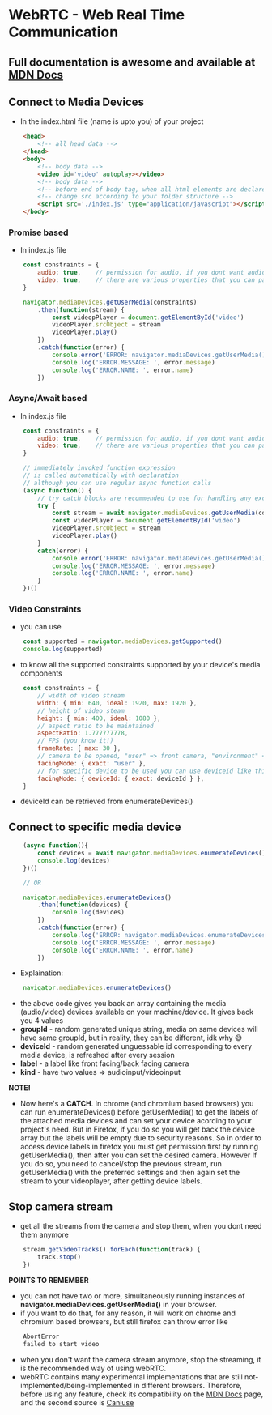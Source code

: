 # WebRTC - Web Real Time Communication

## Full documentation is awesome and available at [MDN Docs](https://developer.mozilla.org/en-US/docs/Web/API/WebRTC_API)

## Connect to Media Devices
* In the index.html file (name is upto you) of your project
```html
    <head>
        <!-- all head data -->
    </head>
    <body>
        <!-- body data -->
        <video id='video' autoplay></video>
        <!-- body data -->
        <!-- before end of body tag, when all html elements are declared -->
        <!-- change src according to your folder structure -->
        <script src='./index.js' type="application/javascript"></script>
    </body>
```
### Promise based
* In index.js file
```js
    const constraints = {
        audio: true,    // permission for audio, if you dont want audio, dont mention it here
        video: true,    // there are various properties that you can pass in the video key value, are discussed below
    }

    navigator.mediaDevices.getUserMedia(constraints)
        .then(function(stream) {
            const videopPlayer = document.getElementById('video')
            videoPlayer.srcObject = stream
            videoPlayer.play()
        })
        .catch(function(error) {
            console.error('ERROR: navigator.mediaDevices.getUserMedia()')
            console.log('ERROR.MESSAGE: ', error.message)
            console.log('ERROR.NAME: ', error.name)
        })
```

### Async/Await based
* In index.js file
```js
    const constraints = {
        audio: true,    // permission for audio, if you dont want audio, dont mention it here
        video: true,    // there are various properties that you can pass in the video key value, are discussed below
    }

    // immediately invoked function expression
    // is called automatically with declaration
    // although you can use regular async function calls
    (async function() {
        // try catch blocks are recommended to use for handling any exceptions
        try {
            const stream = await navigator.mediaDevices.getUserMedia(constraints)
            const videoPlayer = document.getElementById('video')
            videoPlayer.srcObject = stream
            videoPlayer.play()
        }
        catch(error) {
            console.error('ERROR: navigator.mediaDevices.getUserMedia()')
            console.log('ERROR.MESSAGE: ', error.message)
            console.log('ERROR.NAME: ', error.name)
        }
    })()
```

### Video Constraints
* you can use
```js
    const supported = navigator.mediaDevices.getSupported()
    console.log(supported)
```
* to know all the supported constraints supported by your device's media components

```js
    const constraints = {
        // width of video stream
        width: { min: 640, ideal: 1920, max: 1920 },
        // height of video steam
        height: { min: 400, ideal: 1080 },
        // aspect ratio to be maintained
        aspectRatio: 1.777777778,
        // FPS (you know it!)
        frameRate: { max: 30 },
        // camera to be opened, "user" => front camera, "environment" => back camera
        facingMode: { exact: "user" },
        // for specific device to be used you can use deviceId like this
        facingMode: { deviceId: { exact: deviceId } },
    }
```
* deviceId can be retrieved from enumerateDevices()

## Connect to specific media device
```js
    (async function(){
        const devices = await navigator.mediaDevices.enumerateDevices()
        console.log(devices)
    })()

    // OR

    navigator.mediaDevices.enumerateDevices()
        .then(function(devices) {
            console.log(devices)
        })
        .catch(function(error) {
            console.log('ERROR: navigator.mediaDevices.enumerateDevices')
            console.log('ERROR.MESSAGE: ', error.message)
            console.log('ERROR.NAME: ', error.name)
        })

```

* Explaination:
```js
    navigator.mediaDevices.enumerateDevices()
```
* the above code gives you back an array containing the media (audio/video) devices available on your machine/device. It gives back you 4 values
*   **groupId** - random generated unique string, media on same devices will have same groupId, but in reality, they can be different, idk why 😅
*   **deviceId** - random generated unguessable id corresponding to every media device, is refreshed after every session
*   **label** - a label like front facing/back facing camera
*   **kind** - have two values => audioinput/videoinput

**NOTE!**
* Now here's a **CATCH**. In chrome (and chromium based browsers) you can run enumerateDevices() before getUserMedia() to get the labels of the attached media devices and can set your device acording to your project's need. But in Firefox, if you do so you will get back the device array but the labels will be empty due to security reasons. So in order to access device labels in firefox you must get permission first by running getUserMedia(), then after you can set the desired camera. However If you do so, you need to cancel/stop the previous stream, run getUserMedia() with the preferred settings and then again set the stream to your videoplayer, after getting device labels.

## Stop camera stream
* get all the streams from the camera and stop them, when you dont need them anymore
```js
    stream.getVideoTracks().forEach(function(track) {
        track.stop()
    })
```

**POINTS TO REMEMBER**
* you can not have two or more, simultaneously running instances of **navigator.mediaDevices.getUserMedia()** in your browser.
* if you want to do that, for any reason, it will work on chrome and chromium based browsers, but still firefox can throw error like
```js
    AbortError
    failed to start video
```
* when you don't want the camera stream anymore, stop the streaming, it is the recommended way of using webRTC.
* webRTC contains many experimental implementations that are still not-implemented/being-implemented in different browsers. Therefore, before using any feature, check its compatibility on the [MDN Docs](https://developer.mozilla.org/en-US/docs/Web/API/WebRTC_API) page, and the second source is [Caniuse](https://www.caniuse.com)